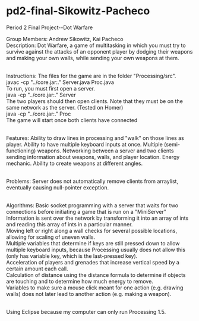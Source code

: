 pd2-final-Sikowitz-Pacheco
==========================

Period 2 Final Project--Dot Warfare

Group Members: Andrew Sikowitz, Kai Pacheco<br>
Description: Dot Warfare, a game of multitasking in which you must try to survive against the attacks of an opponent player by dodging their weapons and making your own walls, while sending your own weapons at them. <br> <br>

Instructions: The files for the game are in the folder "Processing/src".<br>
javac -cp "../core.jar:." Server.java Proc.java <br>
To run, you must first open a server. <br>
java -cp "../core.jar:." Server <br>
The two players should then open clients. Note that they must be on the same network as the server.  (Tested on Homer) <br>
java -cp "../core.jar:." Proc <Server IP> <br>
The game will start once both clients have connected <br> <br>

Features: Ability to draw lines in processing and "walk" on those lines as player. Ability to have multiple keyboard inputs at once. Multiple (semi-functioning) weapons. Networking between a server and two clients sending information about weapons, walls, and player location. Energy mechanic. Ability to create weapons at different angles. <br> <br>

Problems: Server does not automatically remove clients from arraylist, eventually causing null-pointer exception. <br> <br>

Algorithms: Basic socket programming with a server that waits for two connections before initiating a game that is run on a "MiniServer"<br>
Information is sent over the network by transforming it into an array of ints and reading this array of ints in a particular manner. <br>
Moving left or right along a wall checks for several possible locations, allowing for scaling of uneven walls. <br>
Multiple variables that determine if keys are still pressed down to allow multiple keyboard inputs, because Processing usually does not allow this (only has variable key, which is the last-pressed key). <br>
Acceleration of players and grenades that increase vertical speed by a certain amount each call. <br>
Calculation of distance using the distance formula to determine if objects are touching and to determine how much energy to remove. <br>
Variables to make sure a mouse click meant for one action (e.g. drawing walls) does not later lead to another action (e.g. making a weapon). <br><br>

Using Eclipse because my computer can only run Processing 1.5.
